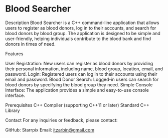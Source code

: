 
<h1>Blood Searcher</h1>

Description
Blood Searcher is a C++ command-line application that allows users to register as blood donors, log in to their accounts, and search for blood donors by blood group. The application is designed to be simple and user-friendly, helping individuals contribute to the blood bank and find donors in times of need.

Features

User Registration: New users can register as blood donors by providing their personal information, including name, blood group, location, email, and password.
Login: Registered users can log in to their accounts using their email and password.
Blood Donor Search: Logged-in users can search for blood donors by specifying the blood group they need.
Simple Console Interface: The application provides a simple and easy-to-use console interface.

Prerequisites
C++ Compiler (supporting C++11 or later)
Standard C++ Library

Contact
For any inquiries or feedback, please contact:

GitHub: Starrpix
Email: itzarbin@gmail.com
